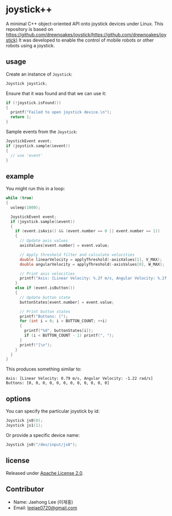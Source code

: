 # joystick++

A minimal C++ object-oriented API onto joystick devices under Linux.
This repository is based on https://github.com/drewnoakes/joystick(https://github.com/drewnoakes/joystick)
It was developed to enable the control of mobile robots or other robots using a joystick.

## usage

Create an instance of `Joystick`:

```c++
Joystick joystick;
```

Ensure that it was found and that we can use it:

```c++
if (!joystick.isFound())
{
  printf("Failed to open joystick device.\n");
  return 1;
}
```

Sample events from the `Joystick`:

```c++
JoystickEvent event;
if (joystick.sample(&event))
{
  // use 'event'
}
```

## example

You might run this in a loop:

```c++
while (true)
{
  usleep(1000);

  JoystickEvent event;
  if (joystick.sample(&event))
  {
    if (event.isAxis() && (event.number == 0 || event.number == 1))
    {
      // Update axis values
      axisValues[event.number] = event.value;

      // Apply threshold filter and calculate velocities
      double linearVelocity = applyThreshold(-axisValues[1], V_MAX);
      double angularVelocity = applyThreshold(-axisValues[0], W_MAX);

      // Print axis velocities
      printf("Axis: [Linear Velocity: %.2f m/s, Angular Velocity: %.2f rad/s]\n", linearVelocity, angularVelocity);
    }
    else if (event.isButton())
    {
      // Update button state
      buttonStates[event.number] = event.value;

      // Print button states
      printf("Buttons: [");
      for (int i = 0; i < BUTTON_COUNT; ++i)
      {
        printf("%d", buttonStates[i]);
        if (i < BUTTON_COUNT - 1) printf(", ");
      }
      printf("]\n");
    }
  }
}
```

This produces something similar to:

    Axis: [Linear Velocity: 0.79 m/s, Angular Velocity: -1.22 rad/s]
    Buttons: [0, 0, 0, 0, 0, 0, 0, 0, 0, 0, 0, 0]

## options

You can specify the particular joystick by id:

```c++
Joystick js0(0);
Joystick js1(1);
```

Or provide a specific device name:

```c++
Joystick js0("/dev/input/js0");
```

## license

Released under [Apache License 2.0](https://www.apache.org/licenses/LICENSE-2.0).

## Contributor
 - Name: Jaehong Lee (이재홍)
 - Email: leejae0720@gmail.com
